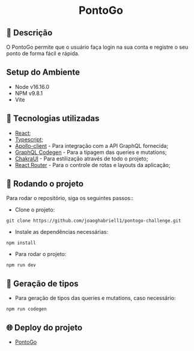 <h1 align="center">PontoGo</h1>

## :memo: Descrição
O PontoGo permite que o usuário faça login na sua conta e registre o seu ponto de forma fácil e rápida.

## Setup do Ambiente

* Node v16.16.0
* NPM v9.8.1
* Vite


## :wrench: Tecnologias utilizadas

* [React](https://react.dev/);
* [Typescript](https://www.typescriptlang.org/);
* [Apollo-client](https://www.apollographql.com/docs/react/) - Para integração com a API GraphQL fornecida;
* [GraphQL Codegen](https://the-guild.dev/graphql/codegen) - Para a tipagem das queries e mutations;
* [ChakraUI](https://chakra-ui.com/) - Para estilização através de todo o projeto;
* [React Router](https://reactrouter.com/en/main) - Para o controle de rotas e layouts da aplicação;

## :rocket: Rodando o projeto
Para rodar o repositório, siga os seguintes passos::

* Clone o projeto:
```
git clone https://github.com/joaoghabriell1/pontogo-challenge.git
```

* Instale as dependências necessárias:
```
npm install
```

* Para rodar o projeto:
```
npm run dev
```

## 💾 Geração de tipos
* Para geração de tipos das queries e mutations, caso necessário:
```
npm run codegen
```
## :globe_with_meridians: Deploy do projeto
* [PontoGo](https://pontogo-challenge.vercel.app/)


